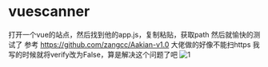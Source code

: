 # vuescanner
打开一个vue的站点，然后找到他的app.js，复制粘贴，获取path 然后就愉快的测试了
参考 https://github.com/zangcc/Aakian-v1.0 
大佬做的好像不能扫https 我写的时候就将verify改为False，算是解决这个问题了吧
![1](https://user-images.githubusercontent.com/66859894/233352689-de7dc4d7-e3ca-4718-9279-9479d58464b6.png)

